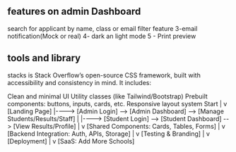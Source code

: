<!-- @format -->

## features on admin Dashboard
search  for applicant by name, class or email
filter feature
3-email notification(Mock or real)
4- dark an light mode
5 - Print preview


## tools and library
stacks is Stack Overflow’s open-source CSS framework, built with accessibility and consistency in mind. It includes:

Clean and minimal UI
Utility classes (like Tailwind/Bootstrap)
Prebuilt components: buttons, inputs, cards, etc.
Responsive layout system
Start
 |
 v
[Landing Page]
 |----> [Admin Login] --> [Admin Dashboard] --> [Manage Students/Results/Staff]
 |
 |----> [Student Login] --> [Student Dashboard] --> [View Results/Profile]
 |
 v
[Shared Components: Cards, Tables, Forms]
 |
 v
[Backend Integration: Auth, APIs, Storage]
 |
 v
[Testing & Branding]
 |
 v
[Deployment]
 |
 v
[SaaS: Add More Schools]
